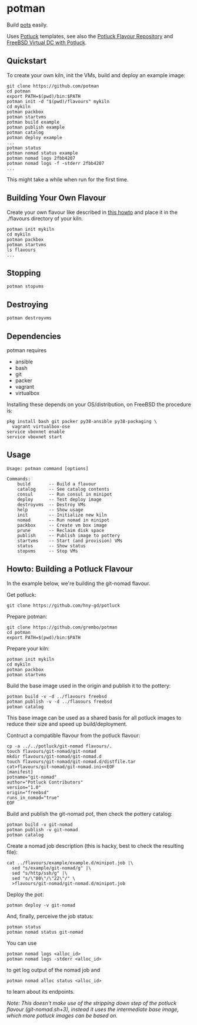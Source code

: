 # potman

Build [pots](https://github.com/pizzamig/pot) easily.

Uses [Potluck](https://potluck.honeyguide.net) templates, see also
the [Potluck Flavour Repository](https://github.com/hny-gd/potluck) and
[FreeBSD Virtual DC with Potluck](https://honeyguide.eu/posts/virtual-dc1/).

## Quickstart

To create your own kiln, init the VMs, build and deploy an example image:

    git clone https://github.com/potman
    cd potman
    export PATH=$(pwd)/bin:$PATH
    potman init -d "$(pwd)/flavours" mykiln
    cd mykiln
    potman packbox
    potman startvms
    potman build example
    potman publish example
    potman catalog
    potman deploy example
    ...
    potman status
    potman nomad status example
    potman nomad logs 2fbb4207
    potman nomad logs -f -stderr 2fbb4207
    ...

This might take a while when run for the first time.

## Building Your Own Flavour

Create your own flavour like described in
[this howto](https://potluck.honeyguide.net/howto/) and place it
in the ./flavours directory of your kiln.

    potman init mykiln
    cd mykiln
    potman packbox
    potman startvms
    ls flavours
    ...

## Stopping

    potman stopvms

## Destroying

    potman destroyvms

## Dependencies

potman requires
- ansible
- bash
- git
- packer
- vagrant
- virtualbox

Installing these depends on your OS/distribution, on FreeBSD the procedure
is:

    pkg install bash git packer py38-ansible py38-packaging \
      vagrant virtualbox-ose
    service vboxnet enable
    service vboxnet start

## Usage

    Usage: potman command [options]

    Commands:
        build       -- Build a flavour
        catalog     -- See catalog contents
        consul      -- Run consul in minipot
        deploy      -- Test deploy image
        destroyvms  -- Destroy VMs
        help        -- Show usage
        init        -- Initialize new kiln
        nomad       -- Run nomad in minipot
        packbox     -- Create vm box image
        prune       -- Reclaim disk space
        publish     -- Publish image to pottery
        startvms    -- Start (and provision) VMs
        status      -- Show status
        stopvms     -- Stop VMs

## Howto: Building a Potluck Flavour

In the example below, we're building the git-nomad flavour.

Get potluck:

    git clone https://github.com/hny-gd/potluck

Prepare potman:

    git clone https://github.com/grembo/potman
    cd potman
    export PATH=$(pwd)/bin:$PATH

Prepare your kiln:

    potman init mykiln
    cd mykiln
    potman packbox
    potman startvms

Build the base image used in the origin and publish it to the pottery:

    potman build -v -d ../flavours freebsd
    potman publish -v -d ../flavours freebsd
    potman catalog

This base image can be used as a shared basis for all potluck images to
reduce their size and speed up build/deployment.

Contruct a compatible flavour from the potluck flavour:

    cp -a ../../potluck/git-nomad flavours/.
    touch flavours/git-nomad/git-nomad
    mkdir flavours/git-nomad/git-nomad.d
    touch flavours/git-nomad/git-nomad.d/distfile.tar
    cat>flavours/git-nomad/git-nomad.ini<<EOF
    [manifest]
    potname="git-nomad"
    author="Potluck Contributors"
    version="1.0"
    origin="freebsd"
    runs_in_nomad="true"
    EOF

Build and publish the git-nomad pot, then check the pottery catalog:

    potman build -v git-nomad
    potman publish -v git-nomad
    potman catalog

Create a nomad job description (this is hacky, best to check the resulting
file):

    cat ../flavours/example/example.d/minipot.job |\
      sed "s/example/git-nomad/g" |\
      sed "s/http/ssh/g" |\
      sed "s/\"80\"/\"22\"/" \
      >flavours/git-nomad/git-nomad.d/minipot.job

Deploy the pot:

    potman deploy -v git-nomad

And, finally, perceive the job status:

    potman status
    potman nomad status git-nomad

You can use

    potman nomad logs <alloc_id>
    potman nomad logs -stderr <alloc_id>

to get log output of the nomad job and

    potman nomad alloc status <alloc_id>

to learn about its endpoints.

_Note: This doesn't make use of the stripping down step of the potluck
flavour (git-nomad.sh+3), instead it uses the intermediate base image, which
more potluck images can be based on._
